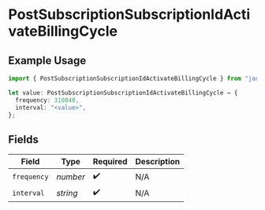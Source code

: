 # PostSubscriptionSubscriptionIdActivateBillingCycle

## Example Usage

```typescript
import { PostSubscriptionSubscriptionIdActivateBillingCycle } from "jani-payments/models/operations";

let value: PostSubscriptionSubscriptionIdActivateBillingCycle = {
  frequency: 310840,
  interval: "<value>",
};
```

## Fields

| Field              | Type               | Required           | Description        |
| ------------------ | ------------------ | ------------------ | ------------------ |
| `frequency`        | *number*           | :heavy_check_mark: | N/A                |
| `interval`         | *string*           | :heavy_check_mark: | N/A                |